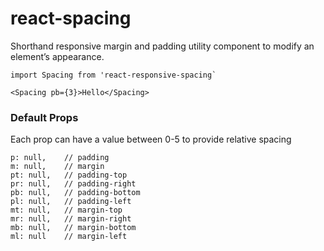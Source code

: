 # react-spacing

Shorthand responsive margin and padding utility component to modify an element’s appearance.

```
import Spacing from 'react-responsive-spacing`

<Spacing pb={3}>Hello</Spacing>
```

### Default Props

Each prop can have a value between 0-5 to provide relative spacing

```
p: null,    // padding
m: null,    // margin
pt: null,   // padding-top
pr: null,   // padding-right
pb: null,   // padding-bottom
pl: null,   // padding-left
mt: null,   // margin-top
mr: null,   // margin-right
mb: null,   // margin-bottom
ml: null    // margin-left
```

